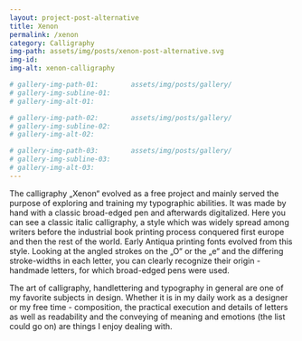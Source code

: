 ```yaml
---
layout: project-post-alternative
title: Xenon
permalink: /xenon
category: Calligraphy
img-path: assets/img/posts/xenon-post-alternative.svg
img-id:
img-alt: xenon-calligraphy

# gallery-img-path-01:        assets/img/posts/gallery/
# gallery-img-subline-01:     
# gallery-img-alt-01:         

# gallery-img-path-02:        assets/img/posts/gallery/
# gallery-img-subline-02:     
# gallery-img-alt-02:         

# gallery-img-path-03:        assets/img/posts/gallery/
# gallery-img-subline-03:     
# gallery-img-alt-03:       
---
```


The calligraphy „Xenon“ evolved as a free project and mainly served the purpose of exploring and training my typographic abilities. It was made by hand with a classic broad-edged pen and afterwards digitalized. Here you can see a classic italic calligraphy, a style which was widely spread among writers before the industrial book printing process conquered first europe and then the rest of the world. Early Antiqua printing fonts evolved from this style. Looking at the angled strokes on the „O“ or the „e“ and the differing stroke-widths in each letter, you can clearly recognize their origin - handmade letters, for which broad-edged pens were used.

The art of calligraphy, handlettering and typography in general are one of my favorite subjects in design. Whether it is in my daily work as a designer or my free time - composition, the practical execution and details of letters as well as readability and the conveying of meaning and emotions (the list could go on) are things I enjoy dealing with.